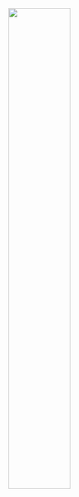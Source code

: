 <img width="50%" src="https://user-images.githubusercontent.com/61579578/92397832-0c10ce00-f15a-11ea-906f-8a4ae20be578.png" />
